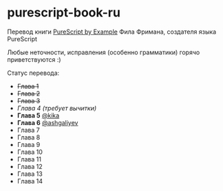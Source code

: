 # purescript-book-ru

Перевод книги [PureScript by Example](https://leanpub.com/purescript/read) Фила Фримана, создателя языка PureScript

Любые неточности, исправления (особенно грамматики) горячо приветствуются :)

Статус перевода:

- ~~Глава 1~~
- ~~Глава 2~~
- ~~Глава 3~~
- _Глава 4_  _(требует вычитки)_
- __Глава 5__  [@kika](https://github.com/kika)
- __Глава 6__ [@ashgaliyev](https://github.com/ashgaliyev)
- Глава 7
- Глава 8
- Глава 9
- Глава 10
- Глава 11
- Глава 12
- Глава 13
- Глава 14
